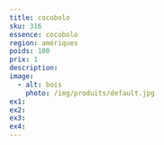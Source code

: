 ```yaml
---
title: cocobolo
sku: 316
essence: cocobolo
region: amériques
poids: 100
prix: 1
description: 
image: 
  - alt: bois
    photo: /img/produits/default.jpg
ex1: 
ex2: 
ex3: 
ex4: 
---
```


